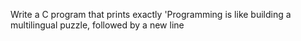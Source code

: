 Write a C program that prints exactly 'Programming is like building a multilingual puzzle, followed by a new line
